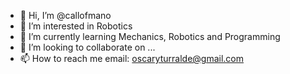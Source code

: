 - 👋 Hi, I’m @callofmano
- 👀 I’m interested in Robotics
- 🌱 I’m currently learning Mechanics, Robotics and Programming
- 💞️ I’m looking to collaborate on ...
- 📫 How to reach me email: oscaryturralde@gmail.com

<!---
callofmano/callofmano is a ✨ special ✨ repository because its `README.md` (this file) appears on your GitHub profile.
You can click the Preview link to take a look at your changes.
--->
